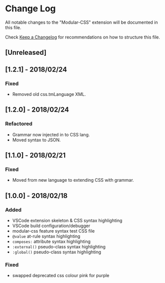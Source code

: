 # Change Log
All notable changes to the "Modular-CSS" extension will be documented in this file.

Check [Keep a Changelog](http://keepachangelog.com/) for recommendations on how to structure this file.

## [Unreleased]

## [1.2.1] - 2018/02/24
### Fixed
* Removed old css.tmLanguage XML.

## [1.2.0] - 2018/02/24
### Refactored
* Grammar now injected in to CSS lang.
* Moved syntax to JSON.

## [1.1.0] - 2018/02/21
### Fixed
* Moved from new language to extending CSS with grammar.

## [1.0.0] - 2018/02/18
### Added
* VSCode extension skeleton & CSS syntax highlighting
* VSCode build configuration/debugger
* modular-css feature syntax test CSS file
* `@value` at-rule syntax highlighting
* `composes:` attribute syntax highlighting
* `:external()` pseudo-class syntax highlighting
* `:global()` pseudo-class syntax highlighting
### Fixed
* swapped deprecated css colour pink for purple